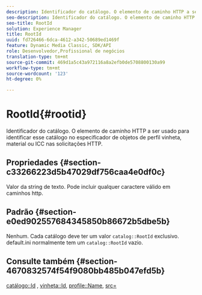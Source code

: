 ```yaml
---
description: Identificador do catálogo. O elemento de caminho HTTP a ser usado para identificar esse catálogo no especificador de objetos de perfil vinheta, material ou ICC nas solicitações HTTP.
seo-description: Identificador do catálogo. O elemento de caminho HTTP a ser usado para identificar esse catálogo no especificador de objetos de perfil vinheta, material ou ICC nas solicitações HTTP.
seo-title: RootId
solution: Experience Manager
title: RootId
uuid: fd726466-6dca-4612-a342-50689ed1469f
feature: Dynamic Media Classic, SDK/API
role: Desenvolvedor,Profissional de negócios
translation-type: tm+mt
source-git-commit: 469d1a5c43a972116a8a2efb0de5708800130a99
workflow-type: tm+mt
source-wordcount: '123'
ht-degree: 0%

---
```



# RootId{#rootid}

Identificador do catálogo. O elemento de caminho HTTP a ser usado para identificar esse catálogo no especificador de objetos de perfil vinheta, material ou ICC nas solicitações HTTP.

## Propriedades {#section-c33266223d5b47029df756caa4e0df0c}

Valor da string de texto. Pode incluir qualquer caractere válido em caminhos http.

## Padrão {#section-e0ed902557684345850b86672b5dbe5b}

Nenhum. Cada catálogo deve ter um valor `catalog::RootId` exclusivo. default.ini normalmente tem um `catalog::RootId` vazio.

## Consulte também {#section-4670832574f54f9080bb485b047efd5b}

[catálogo::Id](../../../../../ir-api/material-cat/image-rendering-api-ref/c-ir-material-catalog/c-ir-material-data-reference/r-ir-id.md#reference-cba2a53a952e403fb57a4e8569f9cf85) ,  [vinheta::Id](../../../../../ir-api/material-cat/image-rendering-api-ref/c-ir-material-catalog/c-ir-vignette-map-reference/r-ir-id-vignette.md#reference-2a7ba758924b4757b3234942304db7fd),  [profile::Name](../../../../../ir-api/material-cat/image-rendering-api-ref/c-ir-material-catalog/c-ir-macro-definition-reference/r-ir-name.md#reference-63b663d2052545ffab030a23e7060b1e),  [src=](../../../../../ir-api/http-protocol/image-rendering-api-ref/c-ir-http-protocol-ref/c-ir-http-protocol-command-reference/r-ir-src.md#reference-62c98abad22149d68d405ed6aaff8272)
